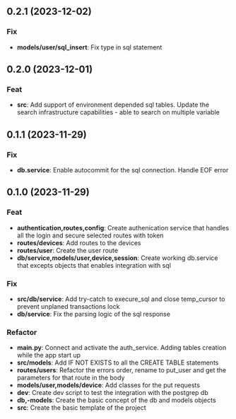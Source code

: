 ## 0.2.1 (2023-12-02)

### Fix

- **models/user/sql_insert**: Fix type in sql statement

## 0.2.0 (2023-12-01)

### Feat

- **src**: Add support of environment depended sql tables. Update the search infrastructure capabilities - able to search on multiple variable

## 0.1.1 (2023-11-29)

### Fix

- **db.service**: Enable autocommit for the sql connection. Handle EOF error

## 0.1.0 (2023-11-29)

### Feat

- **authentication,routes,config**: Create authenication service that handles all the login and secure selected routes with token
- **routes/devices**: Add routes to the devices
- **routes/user**: Create the user route
- **db/service,models/user,device,session**: Create working db.service that excepts objects that enables integration with sql

### Fix

- **src/db/service**: Add try-catch to execure_sql and close temp_cursor to prevent unplaned transactions lock
- **db/service**: Fix the parsing logic of the sql response

### Refactor

- **main.py**: Connect and activate the auth_service. Adding tables creation while the app start up
- **src/models**: Add IF NOT EXISTS to all the CREATE TABLE statements
- **routes/users**: Refactor the errors order, rename to put_user and get the parameters for that route in the body
- **models/user,models/device**: Add classes for the put requests
- **dev**: Create dev script to test the integration with the postgrep db
- **db,-models**: Create the basic concept of the db and models objects
- **src**: Create the basic template of the project

